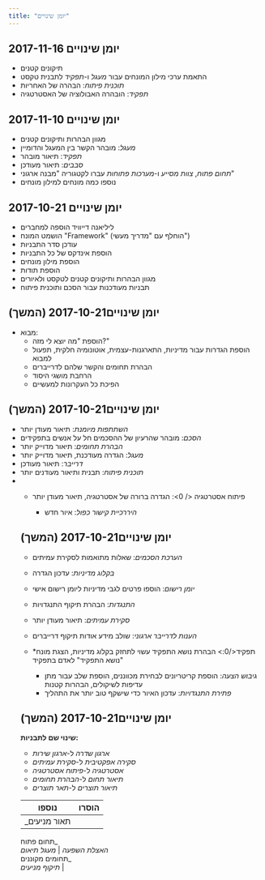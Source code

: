 ```yaml
---
title: "יומן שינויים"
---
```



## יומן שינויים 2017-11-16

- תיקונים קטנים
- התאמת ערכי מילון המונחים עבור *מעגל* ו-*תפקיד* לתבנית טקסט
- *תוכנית פיתוח*: הבהרה של האחריות
- *תפקיד*: הובהרה האבולוציה של האסטרטגיה


## יומן שינויים 2017-11-10

- מגוון הבהרות ותיקונים קטנים
- *מעגל*: מובהר הקשר בין המעגל והדומיין
- *תפקיד*: תיאור מובהר
- *סבבים*: תיאור מעודכן
- *תחום פתוח*, *צוות מסייע* ו-*מערכות פתוחות* עברו לקטגוריה "מבנה ארגוני"
- נוספו כמה מונחים למילון מונחים


## יומן שינויים 2017-10-21

- ליליאנה דייוויד הוספה למחברים
- הושמט המונח "Framework" (הוחלף עם "מדריך מעשי")
- עודכן סדר התבניות
- הוספת אינדקס של כל התבניות 
- הוספת מילון מונחים 
- הוספת תודות
- מגוון הבהרות ותיקונים קטנים לטקסט ולאיורים
- תבניות מעודכנות עבור הסכם ותוכנית פיתוח


## יומן שינויים2017-10-21 (המשך)

- מבוא: 
    - הוספת "מה יוצא לי מזה?"
    - הוספת הגדרות עבור מדיניות, התארגנות-עצמית, אוטונומיה חלקית, תפעול למבוא
    - הבהרת תחומים והקשר שלהם לדרייברים
    - הרחבת מושגי היסוד
    - הפיכת כל העקרונות למעשיים


## יומן שינויים2017-10-21 (המשך)

- *השתתפות מיומנת*: תיאור מעודן יותר
- *הסכם*: מובהר שהרעיון של ההסכמים חל על אנשים בתפקידים
- *הבהרת תחומים*: תיאור מדוייק יותר
- *מעגל*: הגדרה מעודכנת, תיאור מדוייק יותר
- *דרייבר*: תיאור מעודכן
- *תוכנית פיתוח*: תבנית ותיאור מעודנים יותר
- * פיתוח אסטרטגיה </ 0>: הגדרה ברורה של אסטרטגיה, תיאור מעודן יותר</li> 
    
    - *היררכיית קישור כפול*: איור חדש</ul> 
    
    
    ## יומן שינויים2017-10-21 (המשך)
    
    - *הערכת הסכמים*: שאלות מתואמות לסקירת עמיתים
    - *בקלוג מדיניות*: עדכון הגדרה
    - *יומן רישום*: הוספו פרטים לגבי מדיניות ליומן רישום אישי
    - *התנגדות*: הבהרת תיקוף התנגדויות
    - *סקירת עמיתים*: תיאור מעודן יותר
    - *הענות לדרייבר ארגוני*: שולב מידע אודות תיקוף דרייברים
    - *תפקיד</0:> הבהרת נושא התפקיד עשוי לתחזק בקלוג מדיניות, הצגת מונח "נושא התפקיד" לאדם בתפקיד</li> 
        
        - *גיבוש הצעה*: הוספת קריטריונים לבחירת מכווננים, הוספת שלב עבור מתן עדיפות לשיקולים, הבהרות קטנות
        - *פתירת התנגדויות*: עדכון האיור כדי שישקף טוב יותר את התהליך</ul> 
        
        
        ## יומן שינויים2017-10-21 (המשך)
        
        **שינוי שם לתבניות:**
        
        - *ארגון שדרה* ל-*ארגון שירות*
        - *סקירה אפקטיבית* ל-*סקירת עמיתים*
        - *אסטרטגיה* ל-*פיתוח אסטרטגיה*
        - *תיאור תחום* ל-*הבהרת תחומים*
        - *תיאור תוצרים* ל-*תאר תוצרים*
        
        | נוספו                                                       | הוסרו                                                               |
        | ----------------------------------------------------------- | ------------------------------------------------------------------- |
        | _תאור מניעים  
        תחום פתוח_  
        _האצלת השפעה_ | _מעגל תיאום_  
        תחומים מקוננים_  
        _תיקוף מניעים_ |